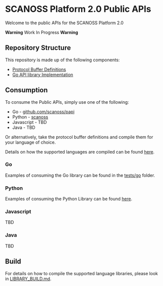 # SCANOSS Platform 2.0 Public APIs
Welcome to the public APIs for the SCANOSS Platform 2.0

**Warning** Work In Progress **Warning**

## Repository Structure
This repository is made up of the following components:
* [Protocol Buffer Definitions](protobuf)
* [Go API library Implementation](api)

## Consumption
To consume the Public APIs, simply use one of the following:

* Go - [github.com/scanoss/papi](https://github.com/scanoss/papi)
* Python - [scanoss](https://pypi.org/project/scanoss/)
* Javascript - TBD
* Java - TBD

Or alternatively, take the protocol buffer definitions and compile them for your language of choice.

Details on how the supported languages are compiled can be found [here](LIBRARY_BUILD.md).

### Go
Examples of consuming the Go library can be found in the [tests/go](tests/go) folder.

### Python
Examples of consuming the Python Library can be found [here](https://github.com/scanoss/scanoss.py).

### Javascript
TBD

### Java
TBD

## Build
For details on how to compile the supported language libraries, please look in [LIBRARY_BUILD.md](LIBRARY_BUILD.md).